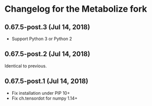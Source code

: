 Changelog for the Metabolize fork
=================================

## 0.67.5-post.3 (Jul 14, 2018)

- Support Python 3 or Python 2


## 0.67.5-post.2 (Jul 14, 2018)

Identical to previous.


## 0.67.5-post.1 (Jul 14, 2018)

- Fix installation under PIP 10+
- Fix ch.tensordot for numpy 1.14+
